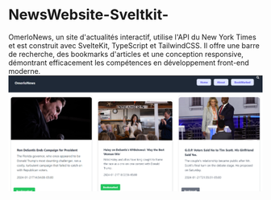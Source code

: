 # NewsWebsite-Sveltkit-
OmerloNews, un site d'actualités interactif, utilise l'API du New York Times et est construit avec SvelteKit, TypeScript et TailwindCSS. Il offre une barre de recherche, des bookmarks d'articles et une conception responsive, démontrant efficacement les compétences en développement front-end moderne.
![Description de l'image](imagesgit/im5%20(1).jpg)
